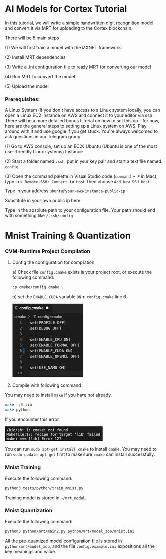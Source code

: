 # AI Models for Cortex Tutorial

In this tutorial, we will write a simple handwritten digit recognition model and convert it via MRT for uploading to the Cortex blockchain.

There will be 5 main steps

(1) We will first train a model with the MXNET framework.

(2) Install MRT dependencies

(3) Write a .ini configuration file to ready MRT for converting our model

(4) Run MRT to convert the model

(5) Upload the model

### Prerequisites:

A Linux System (if you don't have access to a Linux system locally, you can open a Linux EC2 Instance on AWS and connect it to your editor via ssh. There will be a more detailed bonus tutorial on how to set this up - for now, here are the general steps to setting up a Linux system on AWS. Play around with it and use google if you get stuck. You're always welcomed to ask questions in our Telegram group.

(1) Go to AWS console, set up an EC20 Ubuntu (Ubuntu is one of the most user-friendly Linux systems) Instance.

(2) Start a folder named `.ssh`, put in your key pair and start a text file named `config`

(3) Open the command palette in Visual Studio code (`command + P` in Mac), type in
`> Remote-SSH: Connect to Host`
Then choose `Add New SSH Host`.

Type in your address `ubuntu@your-aws-instance-public-ip`

Substitute in your own public ip here.

Type in the absolute path to your configuration file. Your path should end with something like `/.ssh/config`

# Mnist Training & Quantization

### CVM-Runtime Project Compilation

1. Config the configuration for compilation

   a) Check file `config.cmake` exists in your project root, or execute the following command:

   ```bash
   cp cmake/config.cmake .
   ```

   b) set the `ENABLE_CUDA` variable `ON` in `config.cmake` line 6.

   ![config](imgs/config.png)

2. Compile with following command

You may need to install `make` if you have not already.

```bash
make -j8 lib
make python
```

If you encounter this error

![cmake](imgs/cmake.png)

You can run `sudo apt-get install cmake` to install `cmake`. You may need to run `sudo update apt-get` first to make sure `cmake` can install successfully.

### Mnist Training

Execute the following command:

```bash
python3 tests/python/train_mnist.py
```

Training model is stored in `~/mrt_model`.

### Mnist Quantization

Execute the following command:

```bash
python3 python/mrt/main2.py python/mrt/model_zoo/mnist.ini
```

All the pre-quantized model configuration file is stored in `python/mrt/model_zoo`, and the file `config.example.ini` expositions all the key meanings and value.
